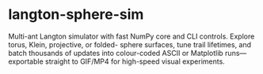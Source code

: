 # langton-sphere-sim
Multi-ant Langton simulator with fast NumPy core and CLI controls. Explore torus, Klein, projective, or folded-   sphere surfaces, tune trail lifetimes, and batch thousands of updates into colour-coded ASCII or Matplotlib runs—   exportable straight to GIF/MP4 for high-speed visual experiments.
